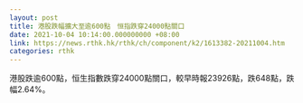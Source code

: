 ```yaml
---
layout: post
title: 港股跌幅擴大至逾600點　恒指跌穿24000點關口
date: 2021-10-04 10:14:00.000000000 +08:00
link: https://news.rthk.hk/rthk/ch/component/k2/1613382-20211004.htm
categories: rthk
---
```


港股跌逾600點，恒生指數跌穿24000點關口，較早時報23926點，跌648點，跌幅2.64%。
